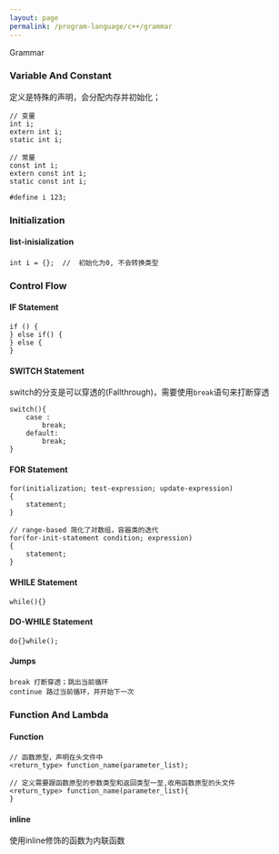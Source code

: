 ```yaml
---
layout: page
permalink: /program-language/c++/grammar
---
```


Grammar

### Variable And Constant

定义是特殊的声明，会分配内存并初始化；

    // 变量
    int i;
    extern int i;
    static int i;

    // 常量
    const int i;
    extern const int i;
    static const int i;

    #define i 123;

### Initialization

#### list-inisialization

    int i = {};  //  初始化为0, 不会转换类型

### Control Flow

#### IF Statement

    if () {
    } else if() {
    } else {
    }

#### SWITCH Statement
switch的分支是可以穿透的(Fallthrough)，需要使用`break`语句来打断穿透

    switch(){
        case :
            break;
        default:
            break;
    }

#### FOR Statement

    for(initialization; test-expression; update-expression)
    {
        statement;
    }

    // range-based 简化了对数组，容器类的迭代
    for(for-init-statement condition; expression)
    {
        statement;
    }

#### WHILE Statement

    while(){}

#### DO-WHILE Statement

    do{}while();

#### Jumps

    break 打断穿透；跳出当前循环
    continue 路过当前循环，并开始下一次

### Function And Lambda
#### Function

    // 函数原型，声明在头文件中
    <return_type> function_name(parameter_list);

    // 定义需要跟函数原型的参数类型和返回类型一至,收用函数原型的头文件
    <return_type> function_name(parameter_list){
    }

#### inline
使用inline修饰的函数为内联函数

